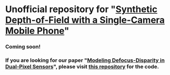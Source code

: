 # Unofficial repository for "[Synthetic Depth-of-Field with a Single-Camera Mobile Phone](https://arxiv.org/abs/1806.04171)"

### Coming soon!

### If you are looking for our paper "[Modeling Defocus-Disparity in Dual-Pixel Sensors](https://abhijithpunnappurath.github.io/ICCP2020.pdf)", please visit [this repository](https://github.com/abhijithpunnappurath/dual-pixel-defocus-disparity) for the code.

